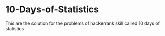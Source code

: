 # 10-Days-of-Statistics
This are the solution for the problems of hackerrank skill called 10 days of statistics
